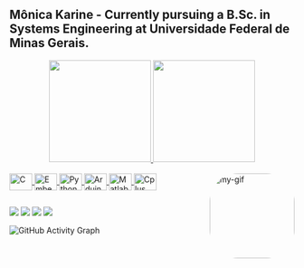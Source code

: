 ## Mônica Karine - Currently pursuing a B.Sc. in Systems Engineering at Universidade Federal de Minas Gerais.
<div align="center">
  <a href="https://github.com/monicakarine">
  <img height="180em" src="https://github-readme-stats.vercel.app/api?username=monicakarine&show_icons=true&theme=dracula&include_all_commits=true&count_private=true"/>
  <img height="180em" src="https://github-readme-stats.vercel.app/api/top-langs/?username=monicakarine&layout=compact&langs_count=7&theme=dracula"/>
</div>
<div style="display: inline_block"><br>
  <img align="center" alt="C" height="30" width="40" src="https://cdn.jsdelivr.net/gh/devicons/devicon/icons/c/c-original.svg" />
   <img align="center" alt="Embedded-C" height="30" width="40" src="https://cdn.jsdelivr.net/gh/devicons/devicon/icons/embeddedc/embeddedc-original-wordmark.svg">
  <img align="center" alt="Python" height="30" width="40" src="https://cdn.jsdelivr.net/gh/devicons/devicon/icons/python/python-original.svg">
  <img align="center" alt="Arduino" height="30" width="40" src="https://cdn.jsdelivr.net/gh/devicons/devicon/icons/arduino/arduino-original-wordmark.svg">
  <img align="center" alt="Matlab" height="30" width="40" src="https://cdn.jsdelivr.net/gh/devicons/devicon/icons/matlab/matlab-original.svg">
  <img align="center" alt="Cplus" height="30" width="40" src="https://cdn.jsdelivr.net/gh/devicons/devicon/icons/cplusplus/cplusplus-original.svg">
  <img align="right" alt="my-gif" height="150" style="border-radius:50px;" src="https://steemitimages.com/p/PB8ro6BEQfZzqPfp2Bvtg4aeoJbxYxQs2Jt8383mK7gZwhjou5ChqajMtXXGV52yTon2TZLTqBjh7eD3vi2dJfZMXcVEcMoJu3BrhBprQT5oxHUH?format=match&mode=fit">
</div>
  
  ##
 
<div> 
  <a href="https://www.youtube.com/channel/UCZY5LL9bCs77rTq0-NWS-wg" target="_blank"><img src="https://img.shields.io/badge/YouTube-FF0000?style=for-the-badge&logo=youtube&logoColor=white" target="_blank"></a>
 	<a href="https://www.twitch.tv/monicakarinep" target="_blank"><img src="https://img.shields.io/badge/Twitch-9146FF?style=for-the-badge&logo=twitch&logoColor=white" target="_blank"></a>
   <a href = "mailto:monicakarinep@gmail.com"><img src="https://img.shields.io/badge/-Gmail-%23333?style=for-the-badge&logo=gmail&logoColor=white" target="_blank"></a>
  <a href="https://www.linkedin.com/in/mônica-karine/" target="_blank"><img src="https://img.shields.io/badge/-LinkedIn-%230077B5?style=for-the-badge&logo=linkedin&logoColor=white" target="_blank"></a> 

![GitHub Activity Graph](https://activity-graph.herokuapp.com/graph?username=monicakarine)  
</div>
